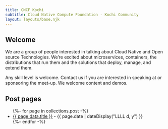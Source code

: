 ```yaml
---
title: CNCF Kochi
subtitle: Cloud Native Compute Foundation - Kochi Community
layout: layouts/base.njk
---
```



## Welcome

We are a group of people interested in talking about Cloud Native and Open source Technologies. We’re excited about microservices, containers, the distributions that run them and the solutions that deploy, manage, and extend them. 

Any skill level is welcome. Contact us if you are interested in speaking at or sponsoring the meet-up. We welcome content and demos.


## Post pages


<ul class="listing">
{%- for page in collections.post -%}
  <li>
    <a href="{{ page.url }}">{{ page.data.title }}</a> -
    <time datetime="{{ page.date }}">{{ page.date | dateDisplay("LLLL d, y") }}</time>
  </li>
{%- endfor -%}
</ul>








